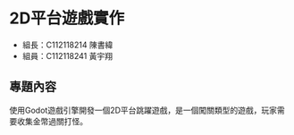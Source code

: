 # 2D平台遊戲實作
* 組長：C112118214 陳書緯
* 組員：C112118241 黃宇翔
## 專題內容
使用Godot遊戲引擎開發一個2D平台跳躍遊戲，是一個闖關類型的遊戲，玩家需要收集金幣過關打怪。

